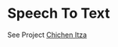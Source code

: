 # Speech To Text

See Project [Chichen Itza](https://theiotlearninginitiative.gitbooks.io/codelabs/content/ChichenItza/documentation/ChichenItza.html)